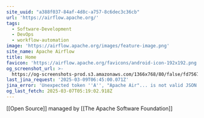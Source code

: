 ```yaml
---
site_uuid: "a388f037-84af-4d8c-a757-8c6dec3c36cb"
url: 'https://airflow.apache.org/'
tags:
  - Software-Development
  - DevOps
  - workflow-automation
image: 'https://airflow.apache.org/images/feature-image.png'
site_name: Apache Airflow
title: Home
favicon: 'https://airflow.apache.org/favicons/android-icon-192x192.png'
og_screenshot_url: >-
  https://og-screenshots-prod.s3.amazonaws.com/1366x768/80/false/fd7567a9d24f610eed8dbfc9b0d94398c1e0e307906435c104dad363bd1dd1ad.jpeg
last_jina_request: '2025-03-09T06:45:00.071Z'
jina_error: 'Unexpected token ''A'', "Apache Air"... is not valid JSON'
og_last_fetch: 2025-03-07T05:19:02.918Z
---
```

[[Open Source]] managed by [[The Apache Software Foundation]]
